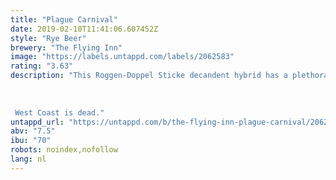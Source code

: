 ```yaml
---
title: "Plague Carnival"
date: 2019-02-10T11:41:06.607452Z
style: "Rye Beer"
brewery: "The Flying Inn"
image: "https://labels.untappd.com/labels/2062583"
rating: "3.63"
description: "This Roggen-Doppel Sticke decandent hybrid has a plethora of combinated flavours. A deadly carnival dancing in the mouth: toasty caramel followed by the wild spiciness of the rye, roasty taste from the grains, and all the balance of the german hops ending the cortege.    West Coast is dead."
untappd_url: "https://untappd.com/b/the-flying-inn-plague-carnival/2062583"
abv: "7.5"
ibu: "70"
robots: noindex,nofollow
lang: nl
---
```

